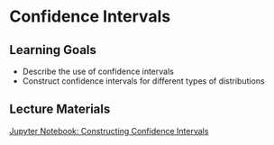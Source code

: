# Confidence Intervals

## Learning Goals

- Describe the use of confidence intervals
- Construct confidence intervals for different types of distributions

## Lecture Materials

[Jupyter Notebook: Constructing Confidence Intervals](ConstructingConfidenceIntervals.ipynb)